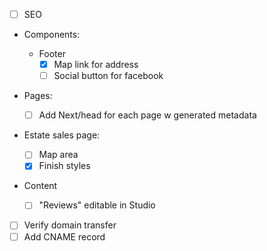 <!-- TODO: -->

- [ ] SEO
- Components:
  - Footer
    - [x] Map link for address
    - [ ] Social button for facebook
- Pages:
  - [ ] Add Next/head for each page w generated metadata
- Estate sales page:

  - [ ] Map area
  - [x] Finish styles

- Content

  - [ ] "Reviews" editable in Studio

- [ ] Verify domain transfer
- [ ] Add CNAME record
